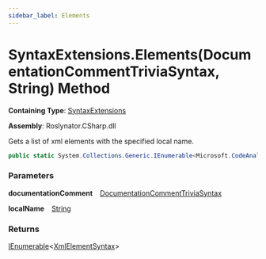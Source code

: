 ```yaml
---
sidebar_label: Elements
---
```


# SyntaxExtensions\.Elements\(DocumentationCommentTriviaSyntax, String\) Method

**Containing Type**: [SyntaxExtensions](../index.md)

**Assembly**: Roslynator\.CSharp\.dll

  
Gets a list of xml elements with the specified local name\.

```csharp
public static System.Collections.Generic.IEnumerable<Microsoft.CodeAnalysis.CSharp.Syntax.XmlElementSyntax> Elements(this Microsoft.CodeAnalysis.CSharp.Syntax.DocumentationCommentTriviaSyntax documentationComment, string localName)
```

### Parameters

**documentationComment** &ensp; [DocumentationCommentTriviaSyntax](https://docs.microsoft.com/en-us/dotnet/api/microsoft.codeanalysis.csharp.syntax.documentationcommenttriviasyntax)

**localName** &ensp; [String](https://docs.microsoft.com/en-us/dotnet/api/system.string)

### Returns

[IEnumerable](https://docs.microsoft.com/en-us/dotnet/api/system.collections.generic.ienumerable-1)&lt;[XmlElementSyntax](https://docs.microsoft.com/en-us/dotnet/api/microsoft.codeanalysis.csharp.syntax.xmlelementsyntax)&gt;


